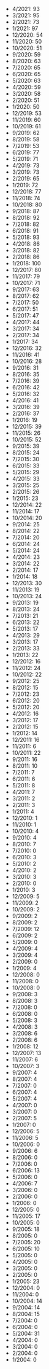 *  4/2021: 93
*  3/2021: 95
*  2/2021: 73
*  1/2021: 97
*  12/2020: 54
*  11/2020: 50
*  10/2020: 51
*  9/2020: 59
*  8/2020: 63
*  7/2020: 65
*  6/2020: 65
*  5/2020: 63
*  4/2020: 59
*  3/2020: 58
*  2/2020: 51
*  1/2020: 50
*  12/2019: 53
*  11/2019: 60
*  10/2019: 61
*  9/2019: 62
*  8/2019: 58
*  7/2019: 53
*  6/2019: 77
*  5/2019: 71
*  4/2019: 73
*  3/2019: 73
*  2/2019: 65
*  1/2019: 72
*  12/2018: 77
*  11/2018: 74
*  10/2018: 80
*  9/2018: 87
*  8/2018: 92
*  7/2018: 82
*  6/2018: 91
*  5/2018: 93
*  4/2018: 86
*  3/2018: 82
*  2/2018: 86
*  1/2018: 100
*  12/2017: 80
*  11/2017: 79
*  10/2017: 71
*  9/2017: 63
*  8/2017: 62
*  7/2017: 50
*  6/2017: 51
*  5/2017: 47
*  4/2017: 44
*  3/2017: 34
*  2/2017: 34
*  1/2017: 34
*  12/2016: 32
*  11/2016: 41
*  10/2016: 28
*  9/2016: 31
*  8/2016: 35
*  7/2016: 39
*  6/2016: 42
*  5/2016: 32
*  4/2016: 41
*  3/2016: 39
*  2/2016: 37
*  1/2016: 19
*  12/2015: 39
*  11/2015: 26
*  10/2015: 52
*  9/2015: 39
*  8/2015: 24
*  7/2015: 30
*  6/2015: 33
*  5/2015: 29
*  4/2015: 33
*  3/2015: 25
*  2/2015: 26
*  1/2015: 23
*  12/2014: 22
*  11/2014: 17
*  10/2014: 20
*  9/2014: 25
*  8/2014: 22
*  7/2014: 20
*  6/2014: 24
*  5/2014: 24
*  4/2014: 23
*  3/2014: 22
*  2/2014: 17
*  1/2014: 18
*  12/2013: 30
*  11/2013: 19
*  10/2013: 24
*  9/2013: 19
*  8/2013: 24
*  7/2013: 21
*  6/2013: 22
*  5/2013: 17
*  4/2013: 29
*  3/2013: 17
*  2/2013: 33
*  1/2013: 22
*  12/2012: 16
*  11/2012: 24
*  10/2012: 22
*  9/2012: 25
*  8/2012: 15
*  7/2012: 23
*  6/2012: 20
*  5/2012: 20
*  4/2012: 16
*  3/2012: 17
*  2/2012: 15
*  1/2012: 14
*  12/2011: 16
*  11/2011: 6
*  10/2011: 22
*  9/2011: 16
*  8/2011: 10
*  7/2011: 7
*  6/2011: 6
*  5/2011: 8
*  4/2011: 7
*  3/2011: 2
*  2/2011: 3
*  1/2011: 4
*  12/2010: 1
*  11/2010: 1
*  10/2010: 4
*  9/2010: 4
*  8/2010: 7
*  7/2010: 0
*  6/2010: 3
*  5/2010: 2
*  4/2010: 2
*  3/2010: 3
*  2/2010: 0
*  1/2010: 3
*  12/2009: 5
*  11/2009: 2
*  10/2009: 2
*  9/2009: 2
*  8/2009: 2
*  7/2009: 12
*  6/2009: 2
*  5/2009: 0
*  4/2009: 4
*  3/2009: 4
*  2/2009: 0
*  1/2009: 4
*  12/2008: 0
*  11/2008: 0
*  10/2008: 0
*  9/2008: 3
*  8/2008: 3
*  7/2008: 0
*  6/2008: 0
*  5/2008: 3
*  4/2008: 3
*  3/2008: 6
*  2/2008: 6
*  1/2008: 12
*  12/2007: 13
*  11/2007: 6
*  10/2007: 3
*  9/2007: 4
*  8/2007: 4
*  7/2007: 0
*  6/2007: 4
*  5/2007: 4
*  4/2007: 0
*  3/2007: 0
*  2/2007: 5
*  1/2007: 0
*  12/2006: 5
*  11/2006: 5
*  10/2006: 0
*  9/2006: 6
*  8/2006: 0
*  7/2006: 0
*  6/2006: 13
*  5/2006: 0
*  4/2006: 7
*  3/2006: 0
*  2/2006: 0
*  1/2006: 0
*  12/2005: 0
*  11/2005: 17
*  10/2005: 0
*  9/2005: 18
*  8/2005: 0
*  7/2005: 20
*  6/2005: 10
*  5/2005: 0
*  4/2005: 0
*  3/2005: 0
*  2/2005: 0
*  1/2005: 23
*  12/2004: 0
*  11/2004: 0
*  10/2004: 14
*  9/2004: 14
*  8/2004: 15
*  7/2004: 0
*  6/2004: 0
*  5/2004: 31
*  4/2004: 0
*  3/2004: 0
*  2/2004: 0
*  1/2004: 0